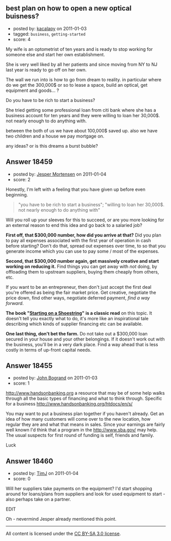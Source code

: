 ## best plan on how to open a new optical buisness?

- posted by: [kacalapy](https://stackexchange.com/users/-1/6049-kacalapy) on 2011-01-03
- tagged: `business`, `getting-started`
- score: 4

My wife is an optometrist of ten years and is ready to stop working for someone else and start her own establishment.

She is very well liked by all her patients and since moving from NY to NJ last year is ready to go off on her own.

The wall we run into is how to go from dream to reality. in particular where do we get the 300,000$ or so to lease a space, build an optical, get equipment and goods... ?

Do you have to be rich to start a business?

She tried getting some professional loan from citi bank where she has a business account for ten years and they were willing to loan her 30,000$. not nearly enough to do anything with.

between the both of us we have about 100,000$ saved up. also we have two children and a house we pay mortgage on.

any ideas? or is this dreams a burst bubble?



## Answer 18459

- posted by: [Jesper Mortensen](https://stackexchange.com/users/-1/1261-jesper-mortensen) on 2011-01-04
- score: 2

<p>Honestly, I'm left with a feeling that you have given up before even beginning. </p>

<blockquote>
  <p>"you have to be rich to start a business"; "willing to loan her 30,000$. not nearly enough to do anything with"</p>
</blockquote>

<p>Will you roll up your sleeves for this to succeed, or are you more looking for an external reason to end this idea and go back to a salaried job?</p>

<p><strong>First off, that $300,000 number, how did you arrive at that?</strong> Did you plan to pay all expenses associated with the first year of operation in cash before starting? Don't do that, spread out expenses over time, to so that you generate income which you can use to pay some / most of the expenses.</p>

<p><strong>Second, that $300,000 number again, get massively creative and start working on reducing it.</strong> Find things you can get away with <em>not</em> doing, by offloading them to upstream suppliers, buying them cheaply from others, etc.</p>

<p>If you want to be an entrepreneur, then don't just accept the first deal you're offered as being the fair market price. Get creative, negotiate the price down, find other ways, negotiate deferred payment, <em>find a way forward</em>.</p>

<p><strong>The book "<a href="http://rads.stackoverflow.com/amzn/click/B000WEP5NG" rel="nofollow">Starting on a Shoestring</a>" is a classic read</strong> on this topic. It doesn't tell you exactly what to do, it's more like an inspirational tale describing which kinds of supplier financing etc can be available.</p>

<p><strong>One last thing, don't bet the farm.</strong> Do not take out a $300,000 loan secured in your house and your other belongings. If it doesn't work out with the business, you'll be in a very dark place. Find a way ahead that is less costly in terms of up-front capital needs.</p>



## Answer 18455

- posted by: [John Bogrand](https://stackexchange.com/users/-1/3577-john-bogrand) on 2011-01-03
- score: 1

<p><a href="http://www.handsonbanking.org/" rel="nofollow">http://www.handsonbanking.org</a> a resource that may be of some help walks through all the basic types of financing and what to think through.  Specific for a business <a href="http://www.handsonbanking.org/htdocs/en/s/" rel="nofollow">http://www.handsonbanking.org/htdocs/en/s/</a></p>

<p>You may want to put a business plan together if you haven't already.  Get an idea of how many customers will come over to the new location, how regular they are and what that means in sales.  Since your earnings are fairly well known I'd think that a program in the <a href="http://www.sba.gov/" rel="nofollow">http://www.sba.gov/</a> may help.  The usual suspects for first round of funding is self, friends and family.  </p>

<p>Luck</p>



## Answer 18460

- posted by: [TimJ](https://stackexchange.com/users/-1/1172-timj) on 2011-01-04
- score: 0

Will her suppliers take payments on the equipment?  I'd start shopping around for loans/plans from suppliers and look for used equipment to start - also perhaps take on a partner.  

EDIT

Oh - nevermind Jesper already mentioned this point.



---

All content is licensed under the [CC BY-SA 3.0 license](https://creativecommons.org/licenses/by-sa/3.0/).

